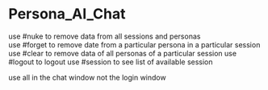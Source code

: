 # Persona_AI_Chat

use #nuke to remove data from all sessions and personas<br>
use #forget to remove date from a particular persona in a particular session
use #clear to remove data of all personas of a particular session
use #logout to logout
use #session to see list of available session

use all in the chat window not the login window
